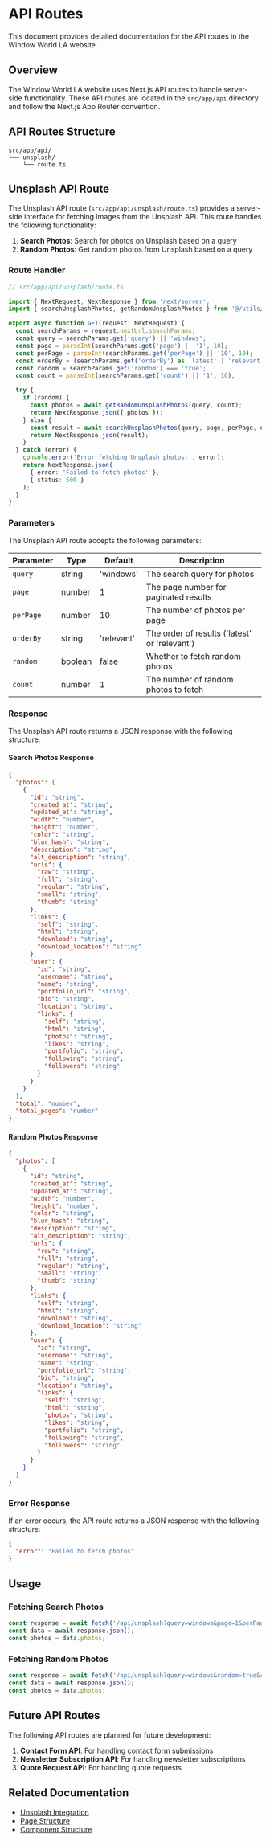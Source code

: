 # API Routes

This document provides detailed documentation for the API routes in the Window World LA website.

## Overview

The Window World LA website uses Next.js API routes to handle server-side functionality. These API routes are located in the `src/app/api` directory and follow the Next.js App Router convention.

## API Routes Structure

```
src/app/api/
└── unsplash/
    └── route.ts
```

## Unsplash API Route

The Unsplash API route (`src/app/api/unsplash/route.ts`) provides a server-side interface for fetching images from the Unsplash API. This route handles the following functionality:

1. **Search Photos**: Search for photos on Unsplash based on a query
2. **Random Photos**: Get random photos from Unsplash based on a query

### Route Handler

```typescript
// src/app/api/unsplash/route.ts

import { NextRequest, NextResponse } from 'next/server';
import { searchUnsplashPhotos, getRandomUnsplashPhotos } from '@/utils/unsplash';

export async function GET(request: NextRequest) {
  const searchParams = request.nextUrl.searchParams;
  const query = searchParams.get('query') || 'windows';
  const page = parseInt(searchParams.get('page') || '1', 10);
  const perPage = parseInt(searchParams.get('perPage') || '10', 10);
  const orderBy = (searchParams.get('orderBy') as 'latest' | 'relevant') || 'relevant';
  const random = searchParams.get('random') === 'true';
  const count = parseInt(searchParams.get('count') || '1', 10);

  try {
    if (random) {
      const photos = await getRandomUnsplashPhotos(query, count);
      return NextResponse.json({ photos });
    } else {
      const result = await searchUnsplashPhotos(query, page, perPage, orderBy);
      return NextResponse.json(result);
    }
  } catch (error) {
    console.error('Error fetching Unsplash photos:', error);
    return NextResponse.json(
      { error: 'Failed to fetch photos' },
      { status: 500 }
    );
  }
}
```

### Parameters

The Unsplash API route accepts the following parameters:

| Parameter | Type | Default | Description |
|-----------|------|---------|-------------|
| `query` | string | 'windows' | The search query for photos |
| `page` | number | 1 | The page number for paginated results |
| `perPage` | number | 10 | The number of photos per page |
| `orderBy` | string | 'relevant' | The order of results ('latest' or 'relevant') |
| `random` | boolean | false | Whether to fetch random photos |
| `count` | number | 1 | The number of random photos to fetch |

### Response

The Unsplash API route returns a JSON response with the following structure:

#### Search Photos Response

```json
{
  "photos": [
    {
      "id": "string",
      "created_at": "string",
      "updated_at": "string",
      "width": "number",
      "height": "number",
      "color": "string",
      "blur_hash": "string",
      "description": "string",
      "alt_description": "string",
      "urls": {
        "raw": "string",
        "full": "string",
        "regular": "string",
        "small": "string",
        "thumb": "string"
      },
      "links": {
        "self": "string",
        "html": "string",
        "download": "string",
        "download_location": "string"
      },
      "user": {
        "id": "string",
        "username": "string",
        "name": "string",
        "portfolio_url": "string",
        "bio": "string",
        "location": "string",
        "links": {
          "self": "string",
          "html": "string",
          "photos": "string",
          "likes": "string",
          "portfolio": "string",
          "following": "string",
          "followers": "string"
        }
      }
    }
  ],
  "total": "number",
  "total_pages": "number"
}
```

#### Random Photos Response

```json
{
  "photos": [
    {
      "id": "string",
      "created_at": "string",
      "updated_at": "string",
      "width": "number",
      "height": "number",
      "color": "string",
      "blur_hash": "string",
      "description": "string",
      "alt_description": "string",
      "urls": {
        "raw": "string",
        "full": "string",
        "regular": "string",
        "small": "string",
        "thumb": "string"
      },
      "links": {
        "self": "string",
        "html": "string",
        "download": "string",
        "download_location": "string"
      },
      "user": {
        "id": "string",
        "username": "string",
        "name": "string",
        "portfolio_url": "string",
        "bio": "string",
        "location": "string",
        "links": {
          "self": "string",
          "html": "string",
          "photos": "string",
          "likes": "string",
          "portfolio": "string",
          "following": "string",
          "followers": "string"
        }
      }
    }
  ]
}
```

### Error Response

If an error occurs, the API route returns a JSON response with the following structure:

```json
{
  "error": "Failed to fetch photos"
}
```

## Usage

### Fetching Search Photos

```typescript
const response = await fetch('/api/unsplash?query=windows&page=1&perPage=10&orderBy=relevant');
const data = await response.json();
const photos = data.photos;
```

### Fetching Random Photos

```typescript
const response = await fetch('/api/unsplash?query=windows&random=true&count=3');
const data = await response.json();
const photos = data.photos;
```

## Future API Routes

The following API routes are planned for future development:

1. **Contact Form API**: For handling contact form submissions
2. **Newsletter Subscription API**: For handling newsletter subscriptions
3. **Quote Request API**: For handling quote requests

## Related Documentation

- [Unsplash Integration](../integrations/unsplash.md)
- [Page Structure](./page-structure.md)
- [Component Structure](./component-structure.md)
